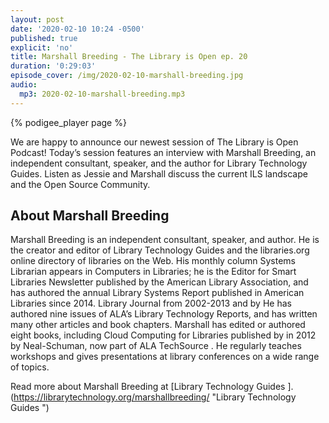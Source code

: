 ```yaml
---
layout: post
date: '2020-02-10 10:24 -0500'
published: true
explicit: 'no'
title: Marshall Breeding - The Library is Open ep. 20
duration: '0:29:03'
episode_cover: /img/2020-02-10-marshall-breeding.jpg
audio:
  mp3: 2020-02-10-marshall-breeding.mp3
---
```


{% podigee_player page %}

We are happy to announce our newest session of The Library is Open Podcast! Today’s session features an interview with Marshall Breeding, an independent consultant, speaker, and the author for Library Technology Guides. Listen as Jessie and Marshall discuss the current ILS landscape and the Open Source Community. 

## About Marshall Breeding 

Marshall Breeding is an independent consultant, speaker, and author. He is the creator and editor of Library Technology Guides and the libraries.org online directory of libraries on the Web. His monthly column Systems Librarian appears in Computers in Libraries; he is the Editor for Smart Libraries Newsletter published by the American Library Association, and has authored the annual Library Systems Report published in American Libraries since 2014. Library Journal from 2002-2013 and by He has authored nine issues of ALA’s Library Technology Reports, and has written many other articles and book chapters. Marshall has edited or authored eight books, including Cloud Computing for Libraries published by in 2012 by Neal-Schuman, now part of ALA TechSource . He regularly teaches workshops and gives presentations at library conferences on a wide range of topics.

Read more about Marshall Breeding at [Library Technology Guides ].(https://librarytechnology.org/marshallbreeding/ "Library Technology Guides ")
